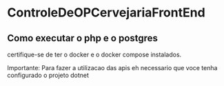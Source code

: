 # ControleDeOPCervejariaFrontEnd

## Como executar o php e o postgres

certifique-se de ter o docker e o docker compose instalados.

Importante: Para fazer a utilizacao das apis eh necessario que voce tenha configurado o projeto dotnet

